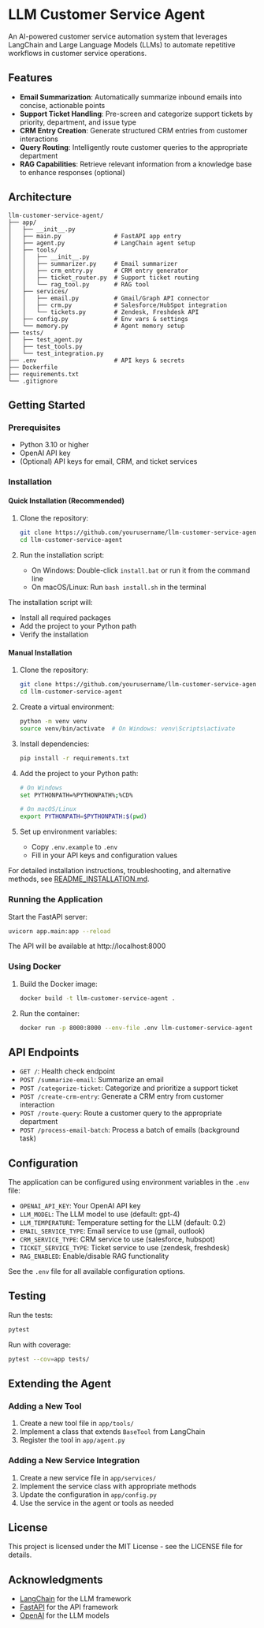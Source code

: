 # LLM Customer Service Agent

An AI-powered customer service automation system that leverages LangChain and Large Language Models (LLMs) to automate repetitive workflows in customer service operations.

## Features

- **Email Summarization**: Automatically summarize inbound emails into concise, actionable points
- **Support Ticket Handling**: Pre-screen and categorize support tickets by priority, department, and issue type
- **CRM Entry Creation**: Generate structured CRM entries from customer interactions
- **Query Routing**: Intelligently route customer queries to the appropriate department
- **RAG Capabilities**: Retrieve relevant information from a knowledge base to enhance responses (optional)

## Architecture

```
llm-customer-service-agent/
├── app/
│   ├── __init__.py
│   ├── main.py               # FastAPI app entry
│   ├── agent.py              # LangChain agent setup
│   ├── tools/
│   │   ├── __init__.py
│   │   ├── summarizer.py     # Email summarizer
│   │   ├── crm_entry.py      # CRM entry generator
│   │   ├── ticket_router.py  # Support ticket routing
│   │   └── rag_tool.py       # RAG tool
│   ├── services/
│   │   ├── email.py          # Gmail/Graph API connector
│   │   ├── crm.py            # Salesforce/HubSpot integration
│   │   └── tickets.py        # Zendesk, Freshdesk API
│   ├── config.py             # Env vars & settings
│   └── memory.py             # Agent memory setup
├── tests/
│   ├── test_agent.py
│   ├── test_tools.py
│   └── test_integration.py
├── .env                      # API keys & secrets
├── Dockerfile
├── requirements.txt
└── .gitignore
```

## Getting Started

### Prerequisites

- Python 3.10 or higher
- OpenAI API key
- (Optional) API keys for email, CRM, and ticket services

### Installation

#### Quick Installation (Recommended)

1. Clone the repository:
   ```bash
   git clone https://github.com/yourusername/llm-customer-service-agent.git
   cd llm-customer-service-agent
   ```

2. Run the installation script:
   - On Windows: Double-click `install.bat` or run it from the command line
   - On macOS/Linux: Run `bash install.sh` in the terminal

The installation script will:
- Install all required packages
- Add the project to your Python path
- Verify the installation

#### Manual Installation

1. Clone the repository:
   ```bash
   git clone https://github.com/yourusername/llm-customer-service-agent.git
   cd llm-customer-service-agent
   ```

2. Create a virtual environment:
   ```bash
   python -m venv venv
   source venv/bin/activate  # On Windows: venv\Scripts\activate
   ```

3. Install dependencies:
   ```bash
   pip install -r requirements.txt
   ```

4. Add the project to your Python path:
   ```bash
   # On Windows
   set PYTHONPATH=%PYTHONPATH%;%CD%

   # On macOS/Linux
   export PYTHONPATH=$PYTHONPATH:$(pwd)
   ```

5. Set up environment variables:
   - Copy `.env.example` to `.env`
   - Fill in your API keys and configuration values

For detailed installation instructions, troubleshooting, and alternative methods, see [README_INSTALLATION.md](README_INSTALLATION.md).

### Running the Application

Start the FastAPI server:
```bash
uvicorn app.main:app --reload
```

The API will be available at http://localhost:8000

### Using Docker

1. Build the Docker image:
   ```bash
   docker build -t llm-customer-service-agent .
   ```

2. Run the container:
   ```bash
   docker run -p 8000:8000 --env-file .env llm-customer-service-agent
   ```

## API Endpoints

- `GET /`: Health check endpoint
- `POST /summarize-email`: Summarize an email
- `POST /categorize-ticket`: Categorize and prioritize a support ticket
- `POST /create-crm-entry`: Generate a CRM entry from customer interaction
- `POST /route-query`: Route a customer query to the appropriate department
- `POST /process-email-batch`: Process a batch of emails (background task)

## Configuration

The application can be configured using environment variables in the `.env` file:

- `OPENAI_API_KEY`: Your OpenAI API key
- `LLM_MODEL`: The LLM model to use (default: gpt-4)
- `LLM_TEMPERATURE`: Temperature setting for the LLM (default: 0.2)
- `EMAIL_SERVICE_TYPE`: Email service to use (gmail, outlook)
- `CRM_SERVICE_TYPE`: CRM service to use (salesforce, hubspot)
- `TICKET_SERVICE_TYPE`: Ticket service to use (zendesk, freshdesk)
- `RAG_ENABLED`: Enable/disable RAG functionality

See the `.env` file for all available configuration options.

## Testing

Run the tests:
```bash
pytest
```

Run with coverage:
```bash
pytest --cov=app tests/
```

## Extending the Agent

### Adding a New Tool

1. Create a new tool file in `app/tools/`
2. Implement a class that extends `BaseTool` from LangChain
3. Register the tool in `app/agent.py`

### Adding a New Service Integration

1. Create a new service file in `app/services/`
2. Implement the service class with appropriate methods
3. Update the configuration in `app/config.py`
4. Use the service in the agent or tools as needed

## License

This project is licensed under the MIT License - see the LICENSE file for details.

## Acknowledgments

- [LangChain](https://github.com/langchain-ai/langchain) for the LLM framework
- [FastAPI](https://fastapi.tiangolo.com/) for the API framework
- [OpenAI](https://openai.com/) for the LLM models
